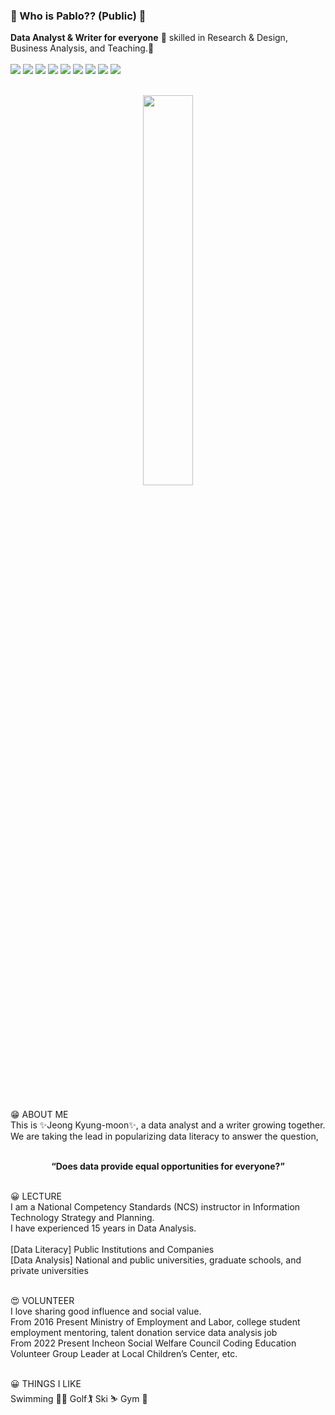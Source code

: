 ### 👋 Who is Pablo?? (Public) 👋
<b>Data Analyst & Writer for everyone</b>
💪 skilled in Research & Design, Business Analysis, and Teaching.🚀<br><br>
<img src="https://img.shields.io/badge/microsoftazure-0078D4?style=flat-square&logo=microsoftazure&logoColor=white"/>
<img src="https://img.shields.io/badge/powerbi-F2C811?style=flat-square&logo=powerbi&logoColor=white"/>
<img src="https://img.shields.io/badge/tableau-E97627?style=flat-square&logo=tableau&logoColor=white"/>
<img src="https://img.shields.io/badge/r-3DD84?style=flat-square&logo=R&logoColor=white"/>
<img src="https://img.shields.io/badge/python-276DC3?style=flat-square&logo=python&logoColor=white"/>
<img src="https://img.shields.io/badge/mysql-4479a1?style=flat-square&logo=mysql&logoColor=white"/>
<img src="https://img.shields.io/badge/scikitlearn-F7931E?style=flat-square&logo=scikitlearn&logoColor=white"/>
<img src="https://img.shields.io/badge/pytorch-EE4CEC?style=flat-square&logo=pytorch&logoColor=white"/>
<img src="https://img.shields.io/badge/tensorflow-FF6F00?style=flat-square&logo=tensorflow&logoColor=white"/><br><br>

<p align="center">
<img src = "https://github.com/jkm2000korea/jkm2000korea/assets/77305773/10ae7e94-8f02-43ff-a361-2d21eb2ce174" width="40%" height="40%" >
</p><br><br>

  😁 ABOUT ME<br>
  This is ✨Jeong Kyung-moon✨, a data analyst and a writer growing together.<br>
  We are taking the lead in popularizing data literacy to answer the question, <br><br>
  
  <div align="center">
  <b>“Does data provide equal opportunities for everyone?”</b><br><br>
  </div>
  
  😀 LECTURE<br>
  I am a National Competency Standards (NCS) instructor in Information Technology Strategy and Planning.<br>
  I have experienced 15 years in Data Analysis.<br><br>
  [Data Literacy] Public Institutions and Companies<br>
  [Data Analysis] National and public universities, graduate schools, and private universities<br><br>

  😍 VOLUNTEER<br>
  I love sharing good influence and social value.<br>
  From 2016 Present Ministry of Employment and Labor, college student employment mentoring, talent donation service data analysis job<br>
  From 2022 Present Incheon Social Welfare Council Coding Education Volunteer Group Leader at Local Children’s Center, etc.<br><br>
 
  😀 THINGS I LIKE<br>
  Swimming 🏊‍♂️  Golf🏌  Ski ⛷  Gym 💪
